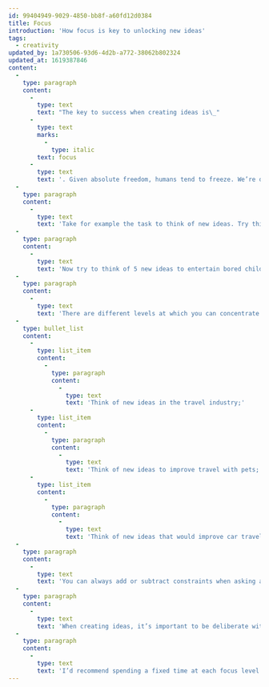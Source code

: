 ```yaml
---
id: 99404949-9029-4850-bb8f-a60fd12d0384
title: Focus
introduction: 'How focus is key to unlocking new ideas'
tags:
  - creativity
updated_by: 1a730506-93d6-4d2b-a772-38062b802324
updated_at: 1619387846
content:
  -
    type: paragraph
    content:
      -
        type: text
        text: "The key to success when creating ideas is\_"
      -
        type: text
        marks:
          -
            type: italic
        text: focus
      -
        type: text
        text: '. Given absolute freedom, humans tend to freeze. We’re disabled by too much choice.'
  -
    type: paragraph
    content:
      -
        type: text
        text: 'Take for example the task to think of new ideas. Try this now. Think of as many new ideas as you can. No constraints, they could be anything. Not so easy, is it?'
  -
    type: paragraph
    content:
      -
        type: text
        text: 'Now try to think of 5 new ideas to entertain bored children in an airport. I’ll bet you’re fizzing with ideas. It’s the focus that allows you to unleash your creative potential.'
  -
    type: paragraph
    content:
      -
        type: text
        text: 'There are different levels at which you can concentrate your focus. For example, you could:'
  -
    type: bullet_list
    content:
      -
        type: list_item
        content:
          -
            type: paragraph
            content:
              -
                type: text
                text: 'Think of new ideas in the travel industry;'
      -
        type: list_item
        content:
          -
            type: paragraph
            content:
              -
                type: text
                text: 'Think of new ideas to improve travel with pets;'
      -
        type: list_item
        content:
          -
            type: paragraph
            content:
              -
                type: text
                text: 'Think of new ideas that would improve car travel for dogs.'
  -
    type: paragraph
    content:
      -
        type: text
        text: 'You can always add or subtract constraints when asking a question. In fact, asking wider questions will inevitably lead to new questions with more contrasts.'
  -
    type: paragraph
    content:
      -
        type: text
        text: 'When creating ideas, it’s important to be deliberate with your focus. It all depends on what you want to get out of an ideas session. Go too wide and you’re paralysed by choice; too narrow and ideas tend to repeat themselves.'
  -
    type: paragraph
    content:
      -
        type: text
        text: 'I’d recommend spending a fixed time at each focus level. Start wide and go narrow. Depending on what you find you can always go up or down levels as the ideas start to flow.'
---
```

